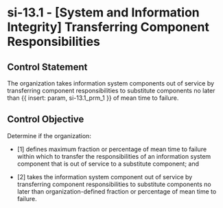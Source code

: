 # si-13.1 - \[System and Information Integrity\] Transferring Component Responsibilities

## Control Statement

The organization takes information system components out of service by transferring component responsibilities to substitute components no later than {{ insert: param, si-13.1_prm_1 }} of mean time to failure.

## Control Objective

Determine if the organization:

- \[1\] defines maximum fraction or percentage of mean time to failure within which to transfer the responsibilities of an information system component that is out of service to a substitute component; and

- \[2\] takes the information system component out of service by transferring component responsibilities to substitute components no later than organization-defined fraction or percentage of mean time to failure.
